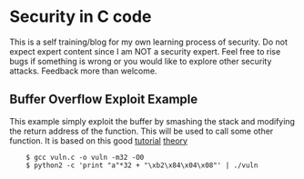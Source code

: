 # Security in C code

This is a self training/blog for my own learning process of security. Do not
expect expert content since I am NOT a security expert. Feel free to rise bugs
if something is wrong or you would like to explore other security attacks.
Feedback more than welcome.

## Buffer Overflow Exploit Example

This example simply exploit the buffer by smashing the stack and modifying the
return address of the function. This will be used to call some other function.
It is based on this good
[tutorial](https://dhavalkapil.com/blogs/Buffer-Overflow-Exploit/) 
[theory](http://www.cis.syr.edu/~wedu/seed/Book/book_sample_buffer.pdf)


```
    $ gcc vuln.c -o vuln -m32 -O0
    $ python2 -c 'print "a"*32 + "\xb2\x84\x04\x08"' | ./vuln
```


